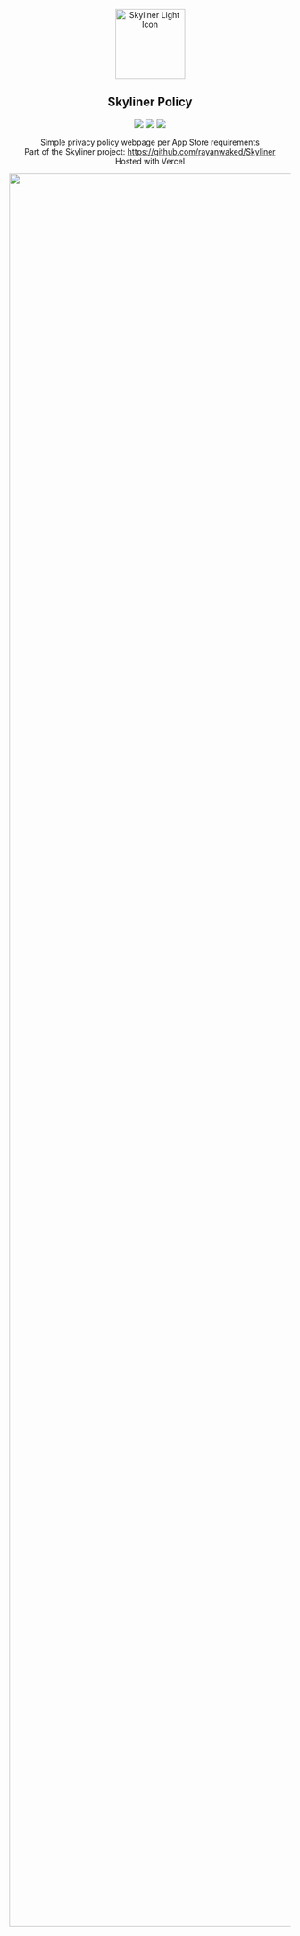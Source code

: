 <p align="center">
  <a href="https://ibb.co/MkmNV8cm">
    <img src="https://i.ibb.co/zVzfR8Xz/Skyliner-Light.png" alt="Skyliner Light Icon" width="125" />
  </a>
</p>

<h2 align="center"><strong>Skyliner Policy</strong></h2>

<div align="center">

![](https://img.shields.io/badge/-@skyliner.app-informational?style=flat&logo=bluesky&logoColor=white&color=007AFF)
![](https://img.shields.io/badge/-HTML/CSS-informational?style=flat&logo=html5&logoColor=white&color=007AFF)
![](https://img.shields.io/badge/-Vercel-informational?style=flat&logo=vercel&logoColor=white&color=007AFF)

Simple privacy policy webpage per App Store requirements </br>
Part of the Skyliner project: https://github.com/rayanwaked/Skyliner  </br>
Hosted with Vercel  </br>

<img width="4121" height="3138" alt="Aug 11 Screenshot from Skyliner Resources" src="https://github.com/user-attachments/assets/14577bc7-e3a7-4c42-99f8-f2ed12ebdfc3" />
